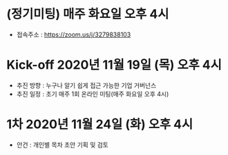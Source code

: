 # (정기미팅) 매주 화요일 오후 4시
- 접속주소 : https://zoom.us/j/3279838103

# Kick-off 2020년 11월 19일 (목) 오후 4시
- 추진 방향 : 누구나 알기 쉽게 접근 가능한 기업 거버넌스
- 추진 일정 : 초기 매주 1회 온라인 미팅(매주 화요일 오후 4시)

# 1차 2020년 11월 24일 (화) 오후 4시
- 안건 : 개인별 목차 초안 기획 및 검토 
  
